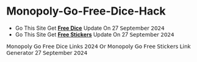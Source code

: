 # Monopoly-Go-Free-Dice-Hack
- Go This Site Get **[Free Dice](https://tinyurl.com/2y9knds4)** Update On 27 𝖲𝖾𝗉𝗍𝖾𝗆𝖻𝖾𝗋 𝟤𝟢𝟤𝟦
- Go This Site Get **[Free Stickers](https://tinyurl.com/49npc884)** Update On 27 𝖲𝖾𝗉𝗍𝖾𝗆𝖻𝖾𝗋 𝟤𝟢𝟤𝟦


𝖬𝗈𝗇𝗈𝗉𝗈𝗅𝗒 𝖦𝗈 𝖥𝗋𝖾𝖾 𝖣𝗂𝖼𝖾 𝖫𝗂𝗇𝗄𝗌 𝟤𝟢𝟤𝟦 𝖮𝗋 𝖬𝗈𝗇𝗈𝗉𝗈𝗅𝗒 𝖦𝗈 𝖥𝗋𝖾𝖾 𝖲𝗍𝗂𝖼𝗄𝖾𝗋𝗌 𝖫𝗂𝗇𝗄 𝖦𝖾𝗇𝖾𝗋𝖺𝗍𝗈𝗋 27 𝖲𝖾𝗉𝗍𝖾𝗆𝖻𝖾𝗋 𝟤𝟢𝟤𝟦
